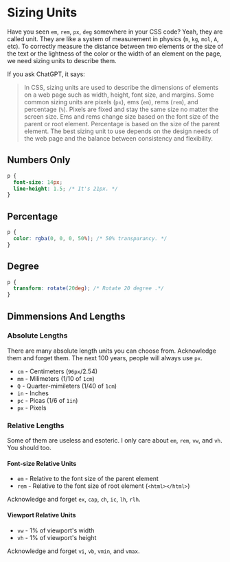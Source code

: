 # Sizing Units

Have you seen `em`, `rem`, `px`, `deg` somewhere in your CSS code?
Yeah, they are called unit. They are like a system of measurement in physics (`m`, `kg`, `mol`, `A`, etc).
To correctly measure the distance between two elements or the size of the text or the lightness of the color
or the width of an element on the page, we need sizing units to describe them.

If you ask ChatGPT, it says:
> In CSS, sizing units are used to describe the dimensions of elements on a web page such as width, height, font size, and margins. Some common sizing units are pixels (`px`), ems (`em`), rems (`rem`), and percentage (`%`). Pixels are fixed and stay the same size no matter the screen size. Ems and rems change size based on the font size of the parent or root element. Percentage is based on the size of the parent element. The best sizing unit to use depends on the design needs of the web page and the balance between consistency and flexibility.

## Numbers Only
```css
p {
  font-size: 14px;
  line-height: 1.5; /* It's 21px. */
}
```

## Percentage
```css
p {
  color: rgba(0, 0, 0, 50%); /* 50% transparancy. */
}
```

## Degree
```css
p {
  transform: rotate(20deg); /* Rotate 20 degree .*/
}
```

## Dimmensions And Lengths

### Absolute Lengths
There are many absolute length units you can choose from.
Acknowledge them and forget them. The next 100 years,
people will always use `px`.

* `cm` - Centimeters (`96px`/2.54)
* `mm` - Milimeters (1/10 of `1cm`)
* `Q` - Quarter-mimileters (1/40 of `1cm`)
* `in` - Inches
* `pc` - Picas (1/6 of `1in`)
* `px` - Pixels

### Relative Lengths
Some of them are useless and esoteric. I only care about `em`, `rem`, `vw`, and `vh`. You should too.

#### Font-size Relative Units
* `em` - Relative to the font size of the parent element
* `rem` - Relative to the font size of root element (`<html></html>`)

Acknowledge and forget `ex`, `cap`, `ch`, `ic`, `lh`, `rlh`.

#### Viewport Relative Units
* `vw` - 1% of viewport's width
* `vh` - 1% of viewport's height

Acknowledge and forget `vi`, `vb`, `vmin`, and `vmax`.
